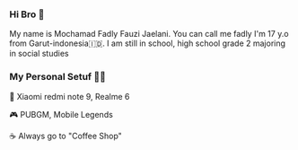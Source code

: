 ### Hi Bro 👋

My name is Mochamad Fadly Fauzi Jaelani. You can call me fadly I'm 17 y.o from Garut-indonesia🇮🇩. I am still in school, high school grade 2 majoring in social studies

### My Personal Setuf 🧑🏽

📱 Xiaomi redmi note 9, Realme 6

🎮 PUBGM, Mobile Legends

☕ Always go to "Coffee Shop"
